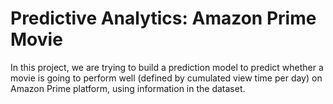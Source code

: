 # Predictive Analytics: Amazon Prime Movie

In this project, we are trying to build a prediction model to predict whether a movie is going to perform well (defined by cumulated view time per day) on Amazon Prime platform, using information in the dataset. 
